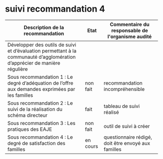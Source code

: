 # suivi recommandation 4


Description de la recommandation | Etat | Commentaire du responsable de l'organisme audité
--- | --- | ---
Développer des outils de suivi et d’évaluation permettant à la communauté d’agglomération d’apprécier de manière régulière |  | 
Sous recommandation 1 : Le degré d’adéquation de l’offre aux demandes exprimées par les familles | non fait | recommandation incompréhensible
Sous recommandation 2 : Le suivi de la réalisation du schéma directeur | fait | tableau de suivi réalisé
Sous recommandation 3 : Les pratiques des EAJE | non fait | outil de suivi à créer
Sous recommandation 4 : Le degré de satisfaction des familles | en cours | questionnaire rédigé, doit être envoyé aux familles 





